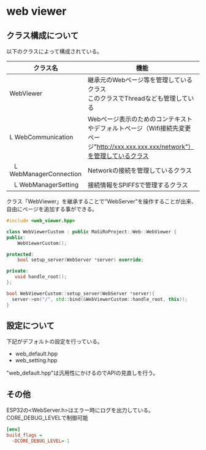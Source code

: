 # web viewer

## クラス構成について

以下のクラスによって構成されている。

| クラス名                      | 機能                                                                                                                            |
| ----------------------------- | ------------------------------------------------------------------------------------------------------------------------------- |
| WebViewer                     | 継承元のWebページ等を管理しているクラス<br>このクラスでThreadなども管理している                                                 |
| L WebCommunication            | Webページ表示のためのコンテキストやデフォルトページ（Wifi接続先変更ページ"http://xxx.xxx.xxx.xxx/network"）を管理しているクラス |
| &ensp; L WebManagerConnection | Networkの接続を管理しているクラス                                                                                               |
| &ensp; L WebManagerSetting    | 接続情報をSPIFFSで管理するクラス                                                                                                |


クラス「WebViewer」を継承することで"WebServer"を操作することが出来、
自由にページを追加する事ができる。

```c++
#include <web_viewer.hpp>

class WebViewerCustom : public MaSiRoProject::Web::WebViewer {
public:
    WebViewerCustom();

protected:
    bool setup_server(WebServer *server) override;

private:
   void handle_root();
};

bool WebViewerCustom::setup_server(WebServer *server){
  server->on("/", std::bind(&WebViewerCustom::handle_root, this));
}

```


## 設定について

下記がデフォルトの設定を行っている。

* web_default.hpp
* web_setting.hpp


"web_default.hpp"は汎用性にかけるのでAPIの見直しを行う。



## その他

ESP32の<WebServer.h>はエラー時にログを出力している。
CORE_DEBUG_LEVELで制御可能

```ini
[env]
build_flags =
  -DCORE_DEBUG_LEVEL=-1
```
